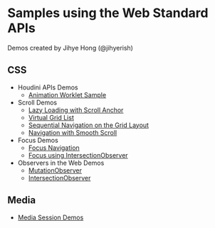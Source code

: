 # Samples using the Web Standard APIs

Demos created by Jihye Hong (@jihyerish)

## CSS
* Houdini APIs Demos
   * [Animation Worklet Sample](https://jihyerish.github.io/houdini-test/parallax-scrolling-compositor-worklet/)
* Scroll Demos
   * [Lazy Loading with Scroll Anchor](https://jihyerish.github.io/scroll-with-focus/lazyLoading.html)
   * [Virtual Grid List](https://jihyerish.github.io/virtual-grid-list/)
   * [Sequential Navigation on the Grid Layout](https://jihyerish.github.io/focus-grid/)
   * [Navigation with Smooth Scroll](https://jihyerish.github.io/scroll-with-focus/)
* Focus Demos
  * [Focus Navigation](https://jihyerish.github.io/all-about-focus/)
  * [Focus using IntersectionObserver](https://jihyerish.github.io/focus-with-intersectionObserver/)
* Observers in the Web Demos
  * [MutationObserver](https://jihyerish.github.io/observers-sample/mutation-observer)
  * [IntersectionObserver](https://jihyerish.github.io/observers-sample/intersection-observer)

## Media
* [Media Session Demos](https://jihyerish.github.io/media-session-demo/mymediaplayer)
